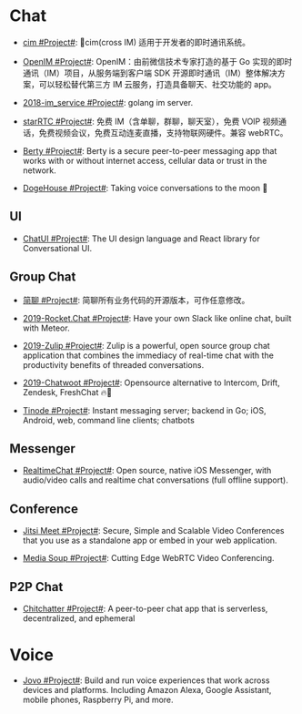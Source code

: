 # Chat

- [cim #Project#](https://github.com/crossoverJie/cim): 📲cim(cross IM) 适用于开发者的即时通讯系统。

- [OpenIM #Project#](https://github.com/OpenIMSDK/Open-IM-Server): OpenIM：由前微信技术专家打造的基于 Go 实现的即时通讯（IM）项目，从服务端到客户端 SDK 开源即时通讯（IM）整体解决方案，可以轻松替代第三方 IM 云服务，打造具备聊天、社交功能的 app。

- [2018-im_service #Project#](https://github.com/GoBelieveIO/im_service): golang im server.

- [starRTC #Project#](https://gitee.com/starRTC): 免费 IM（含单聊，群聊，聊天室），免费 VOIP 视频通话，免费视频会议，免费互动连麦直播，支持物联网硬件。兼容 webRTC。

- [Berty #Project#](https://github.com/berty/berty): Berty is a secure peer-to-peer messaging app that works with or without internet access, cellular data or trust in the network.

- [DogeHouse #Project#](https://github.com/benawad/dogehouse): Taking voice conversations to the moon 🚀

## UI

- [ChatUI #Project#](https://github.com/alibaba/ChatUI): The UI design language and React library for Conversational UI.

## Group Chat

- [简聊 #Project#](https://github.com/jianliaoim/talk-os): 简聊所有业务代码的开源版本，可作任意修改。

- [2019-Rocket.Chat #Project#](https://github.com/RocketChat/Rocket.Chat): Have your own Slack like online chat, built with Meteor.

- [2019-Zulip #Project#](https://github.com/zulip/zulip): Zulip is a powerful, open source group chat application that combines the immediacy of real-time chat with the productivity benefits of threaded conversations.

- [2019-Chatwoot #Project#](https://github.com/chatwoot/chatwoot): Opensource alternative to Intercom, Drift, Zendesk, FreshChat 🔥💬

- [Tinode #Project#](https://github.com/tinode/chat): Instant messaging server; backend in Go; iOS, Android, web, command line clients; chatbots

## Messenger

- [RealtimeChat #Project#](https://github.com/relatedcode/RealtimeChat): Open source, native iOS Messenger, with audio/video calls and realtime chat conversations (full offline support).

## Conference

- [Jitsi Meet #Project#](https://meet.jit.si): Secure, Simple and Scalable Video Conferences that you use as a standalone app or embed in your web application.

- [Media Soup #Project#](https://github.com/versatica/mediasoup): Cutting Edge WebRTC Video Conferencing.

## P2P Chat

- [Chitchatter #Project#](https://github.com/jeremyckahn/chitchatter): A peer-to-peer chat app that is serverless, decentralized, and ephemeral

# Voice

- [Jovo #Project#](https://www.jovo.tech/): Build and run voice experiences that work across devices and platforms. Including Amazon Alexa, Google Assistant, mobile phones, Raspberry Pi, and more.
